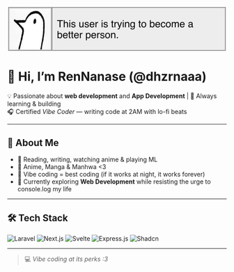 <p align="center">
  <img src="banner.png" width="500" alt="banner" />
</p>


# 👋 Hi, I’m RenNanase (@dhzrnaaa)

💡 Passionate about **web development** and **App Development** | 🚀 Always learning & building  
🎧 Certified *Vibe Coder* — writing code at 2AM with lo-fi beats  

---

## 👀 About Me
- 📖 Reading, writing, watching anime & playing ML
- 🦊 Anime, Manga & Manhwa <3
- 🌙 Vibe coding = best coding (if it works at night, it works forever)  
- 🌱 Currently exploring **Web Development** while resisting the urge to console.log my life  

---

## 🛠️ Tech Stack
![Laravel](https://img.shields.io/badge/Laravel-%23FF2D20.svg?&style=for-the-badge&logo=laravel&logoColor=white)
![Next.js](https://img.shields.io/badge/Next.js-000000?style=for-the-badge&logo=next.js&logoColor=white)
![Svelte](https://img.shields.io/badge/Svelte-%23FF3E00.svg?&style=for-the-badge&logo=svelte&logoColor=white)
![Express.js](https://img.shields.io/badge/Express.js-404D59?style=for-the-badge)
![Shadcn](https://img.shields.io/badge/Shadcn-0A0A0A?style=for-the-badge&logo=radixui&logoColor=white)

---

> 💻 *Vibe coding at its perks :3*  
